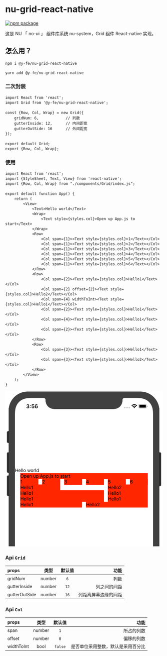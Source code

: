 # nu-grid-react-native

[![npm package][npm-badge]][npm]

[npm-badge]: https://img.shields.io/npm/v/npm-package.png?style=flat-square
[npm]: https://www.npmjs.org/package/@y-fe/nu-grid-react-native

这是 NU 「 no-ui 」 组件库系统 nu-system，Grid 组件 React-native 实现。

## 怎么用？

```
npm i @y-fe/nu-grid-react-native
```

```
yarn add @y-fe/nu-grid-react-native
```

### 二次封装

```JSX
import React from 'react';
import Grid from '@y-fe/nu-grid-react-native';

const {Row, Col, Wrap} = new Grid({
    gridNum: 6,            // 列数
    gutterInside: 12,      // 内间距宽
    gutterOutSide: 16      // 外间距宽
});

export default Grid;
export {Row, Col, Wrap};
```

### 使用

```JSX
import React from 'react';
import {StyleSheet, Text, View} from 'react-native';
import {Row, Col, Wrap} from "./components/Grid/index.js";

export default function App() {
    return (
        <View>
            <Text>Hello world</Text>
            <Wrap>
                <Text style={styles.col}>Open up App.js to start</Text>
            </Wrap>
            <Row>
                <Col span={1}><Text style={styles.col}>1</Text></Col>
                <Col span={1}><Text style={styles.col}>2</Text></Col>
                <Col span={1}><Text style={styles.col}>3</Text></Col>
                <Col span={1}><Text style={styles.col}>4</Text></Col>
                <Col span={1}><Text style={styles.col}>5</Text></Col>
                <Col span={1}><Text style={styles.col}>6</Text></Col>
            </Row>
            <Row>
                <Col span={2}><Text style={styles.col}>Hello1</Text></Col>
                <Col span={2} offset={2}><Text style={styles.col}>Hello2</Text></Col>
                <Col span={4} widthToInt><Text style={styles.col}>Hello1</Text></Col>
                <Col span={2}><Text style={styles.col}>Hello1</Text></Col>
                <Col span={4}><Text style={styles.col}>Hello1</Text></Col>
                <Col span={2}><Text style={styles.col}>Hello1</Text></Col>
            </Row>
            <Row>
                <Col span={3}><Text style={styles.col}>Hello1</Text></Col>
                <Col span={3}><Text style={styles.col}>Hello2</Text></Col>
            </Row>
        </View>
    );
}
```

![demo](demo.png)


### Api `Grid`

| props   |      类型      |       默认值      |  功能 |
|:----------|:-------------:|:-------------:|------:|
| gridNum |  number | `6` | 列数 |
| gutterInside |  number | `12` |  列之间的间距 |
| gutterOutSide | number  |  `16` | 列距离屏幕边缘的间距 |


### Api `Col`

| props   |      类型      |       默认值      |  功能 |
|:----------|:-------------:|:-------------:|------:|
| span |  number | `1` | 所占的列数 |
| offset |  number | `0` |  偏移的列数 |
| widthToInt | bool  |  `false` | 是否单位采用整数，默认是采用百分比 |
